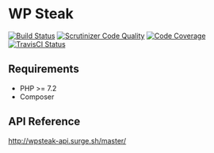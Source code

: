 # WP Steak

[![Build Status](https://scrutinizer-ci.com/g/Apiki/wpsteak/badges/build.png?b=master)](https://scrutinizer-ci.com/g/Apiki/wpsteak/build-status/master)
[![Scrutinizer Code Quality](https://scrutinizer-ci.com/g/Apiki/wpsteak/badges/quality-score.png?b=master)](https://scrutinizer-ci.com/g/Apiki/wpsteak/?branch=master)
[![Code Coverage](https://scrutinizer-ci.com/g/Apiki/wpsteak/badges/coverage.png?b=master)](https://scrutinizer-ci.com/g/Apiki/wpsteak/?branch=master)
[![TravisCI Status](https://travis-ci.org/Apiki/wpsteak.svg?branch=master)](https://travis-ci.org/Apiki/wpsteak)

## Requirements

* PHP >= 7.2
* Composer

## API Reference

http://wpsteak-api.surge.sh/master/
